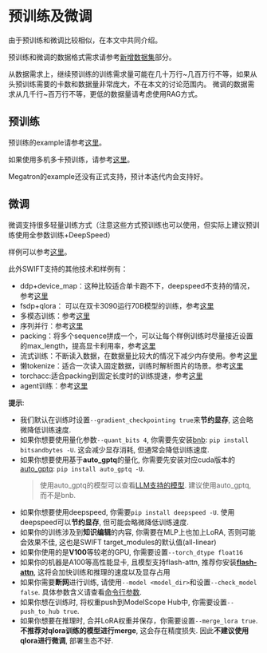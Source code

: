 # 预训练及微调

由于预训练和微调比较相似，在本文中共同介绍。

预训练和微调的数据格式需求请参考[新增数据集](../Customization/新增数据集.md)部分。

从数据需求上，继续预训练的训练需求量可能在几十万行~几百万行不等，如果从头预训练需要的卡数和数据量非常庞大，不在本文的讨论范围内。
微调的数据需求从几千行~百万行不等，更低的数据量请考虑使用RAG方式。

## 预训练

预训练的example请参考[这里](https://github.com/modelscope/swift/blob/main/examples/train/pt/train.sh)。

如果使用多机多卡预训练，请参考[这里](https://github.com/modelscope/swift/blob/main/examples/train/multi-node)。

Megatron的example还没有正式支持，预计本迭代内会支持好。

## 微调

微调支持很多轻量训练方式（注意这些方式预训练也可以使用，但实际上建议预训练使用全参数训练+DeepSpeed）

样例可以参考[这里](https://github.com/modelscope/swift/blob/main/examples/train/tuners)。

此外SWIFT支持的其他技术和样例有：

- ddp+device_map：这种比较适合单卡跑不下，deepspeed不支持的情况，参考[这里](https://github.com/modelscope/swift/blob/main/examples/train/ddp_device_map/train.sh)
- fsdp+qlora： 可以在双卡3090运行70B模型的训练，参考[这里](https://github.com/modelscope/swift/blob/main/examples/train/fsdp_qlora/train.sh)
- 多模态训练：参考[这里](https://github.com/modelscope/swift/blob/main/examples/train/multimodal)
- 序列并行：参考[这里](https://github.com/modelscope/swift/blob/main/examples/train/sequence_parallel)
- packing：将多个sequence拼成一个，可以让每个样例训练时尽量接近设置的max_length，提高显卡利用率，参考[这里](https://github.com/modelscope/swift/blob/main/examples/train/packing/train.sh)
- 流式训练：不断读入数据，在数据量比较大的情况下减少内存使用。参考[这里](https://github.com/modelscope/swift/blob/main/examples/train/streaming/train.sh)
- 懒tokenize：适合一次读入固定数据，训练时解析图片的场景。参考[这里](https://github.com/modelscope/swift/blob/main/examples/train/lazy_tokenize/train.sh)
- torchacc:适合packing到固定长度时的训练提速，参考[这里](https://github.com/modelscope/swift/blob/main/examples/train/torchacc)
- agent训练：参考[这里](https://github.com/modelscope/swift/blob/main/examples/train/agent)


**提示**:

- 我们默认在训练时设置`--gradient_checkpointing true`来**节约显存**, 这会略微降低训练速度.
- 如果你想要使用量化参数`--quant_bits 4`, 你需要先安装[bnb](https://github.com/TimDettmers/bitsandbytes): `pip install bitsandbytes -U`. 这会减少显存消耗, 但通常会降低训练速度.
- 如果你想要使用基于**auto_gptq**的量化, 你需要先安装对应cuda版本的[auto_gptq](https://github.com/PanQiWei/AutoGPTQ): `pip install auto_gptq -U`.
  > 使用auto_gptq的模型可以查看[LLM支持的模型](支持的模型和数据集.md#模型). 建议使用auto_gptq, 而不是bnb.
- 如果你想要使用deepspeed, 你需要`pip install deepspeed -U`. 使用deepspeed可以**节约显存**, 但可能会略微降低训练速度.
- 如果你的训练涉及到**知识编辑**的内容, 你需要在MLP上也加上LoRA, 否则可能会效果不佳, 这也是SWIFT target_modules的默认值(all-linear)
- 如果你使用的是**V100**等较老的GPU, 你需要设置`--torch_dtype float16`
- 如果你的机器是A100等高性能显卡, 且模型支持flash-attn, 推荐你安装[**flash-attn**](https://github.com/Dao-AILab/flash-attention), 这将会加快训练和推理的速度以及显存占用
- 如果你需要**断网**进行训练, 请使用`--model <model_dir>`和设置`--check_model false`. 具体参数含义请查看[命令行参数](命令行参数.md).
- 如果你想在训练时, 将权重push到ModelScope Hub中, 你需要设置`--push_to_hub true`.
- 如果你想要在推理时, 合并LoRA权重并保存，你需要设置`--merge_lora true`. **不推荐对qlora训练的模型进行merge**, 这会存在精度损失. 因此**不建议使用qlora进行微调**, 部署生态不好.
